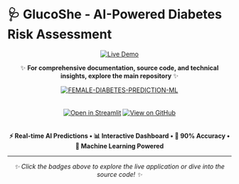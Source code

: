 # 🩺 GlucoShe - AI-Powered Diabetes Risk Assessment

<div align="center">

[![Live Demo](https://img.shields.io/badge/🚀_Experience_Live_Demo-FF4B4B?style=for-the-badge&logo=streamlit&logoColor=white&labelColor=000000)](https://female-diabetes-prediction-ml-app-dibyendu.streamlit.app/)

</div>

<div align="center">

✨ **For comprehensive documentation, source code, and technical insights, explore the main repository** ✨

[![FEMALE-DIABETES-PREDICTION-ML](https://img.shields.io/badge/📂_FEMALE--DIABETES--PREDICTION--ML-REPOSITORY-6366F1?style=for-the-badge&logo=github&logoColor=white)](https://github.com/Dibyendu17122083/FEMALE-DIABETES-PREDICTION-ML)

</div>

<div align="center" style="display: flex; justify-content: center; gap: 10px; flex-wrap: wrap; margin: 20px 0;">

[![Open in Streamlit](https://img.shields.io/badge/🌐_Open_in_Streamlit-FF4B4B?style=for-the-badge&logo=streamlit&logoColor=white)](https://female-diabetes-prediction-ml-app-dibyendu.streamlit.app/)
[![View on GitHub](https://img.shields.io/badge/💻_View_on_GitHub-181717?style=for-the-badge&logo=github&logoColor=white)](https://github.com/Dibyendu17122083/FEMALE-DIABETES-PREDICTION-ML)

</div>

<div align="center">

**⚡ Real-time AI Predictions • 📊 Interactive Dashboard • 🎯 90% Accuracy • 🤖 Machine Learning Powered**

</div>

---

<div align="center">

*✨ Click the badges above to explore the live application or dive into the source code! ✨*

</div>
